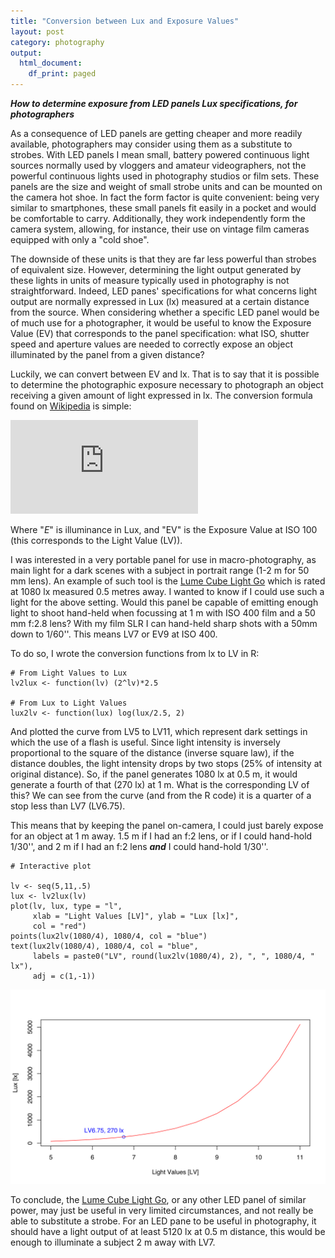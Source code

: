 ```yaml
---
title: "Conversion between Lux and Exposure Values"
layout: post
category: photography
output:
  html_document:
    df_print: paged
---
```

 
***How to determine exposure from LED panels Lux specifications, for photographers***

As a consequence of LED panels are getting cheaper and more readily available, photographers may consider using them as a substitute to strobes. With LED panels I mean small, battery powered continuous light sources normally used by vloggers and amateur videographers, not the powerful continuous lights used in photography studios or film sets. These panels are the size and weight of small strobe units and can be mounted on the camera hot shoe. In fact the form factor is quite convenient: being very similar to smartphones, these small panels fit easily in a pocket and would be comfortable to carry. Additionally, they work independently form the camera system, allowing, for instance, their use on vintage film cameras equipped with only a "cold shoe".

The downside of these units is that they are far less powerful than strobes of equivalent size. However, determining the light output generated by these lights in units of measure typically used in photography is not straightforward. Indeed, LED panes' specifications for what concerns light output are normally expressed in Lux (lx) measured at a certain distance from the source. When considering whether a specific LED panel would be of much use for a photographer, it would be useful to know the  Exposure Value (EV) that corresponds to the panel specification: what ISO, shutter speed and aperture values are needed to correctly expose an object illuminated by the panel from a given distance?

Luckily, we can convert between EV and lx. That is to say that it is possible to determine the photographic exposure necessary to photograph an object receiving a given amount of light expressed in lx. The conversion formula found on [Wikipedia](http://en.wikipedia.org/wiki/Exposure_value#EV_as_a_measure_of_luminance_and_illuminance) is simple:

![](https://latex.codecogs.com/svg.latex?E%3D2.5*2%5E%7BLV%7D)

Where "*E*" is illuminance in Lux, and "EV" is the Exposure Value at ISO 100 (this corresponds to the Light Value (LV)).

I was interested in a very portable panel for use in macro-photography, as main light for a dark scenes with a subject in portrait range (1-2 m for 50 mm lens). An example of such tool is the [Lume Cube Light Go](https://lumecube.com/products/panel-go) which is rated at 1080 lx measured 0.5 metres away. I wanted to know if I could use such a light for the above setting. Would this panel be capable of emitting enough light to shoot hand-held when focussing at 1 m with ISO 400 film and a 50 mm f:2.8 lens? With my film SLR I can hand-held sharp shots with a 50mm down to 1/60''. This means LV7 or EV9 at ISO 400.

To do so, I wrote the conversion functions from lx to LV in R:


    # From Light Values to Lux
    lv2lux <- function(lv) (2^lv)*2.5  
    
    # From Lux to Light Values
    lux2lv <- function(lux) log(lux/2.5, 2)

And plotted the curve from LV5 to LV11, which represent dark settings in which the use of a flash is useful. Since light intensity is inversely proportional to the square of the distance (inverse square law), if the distance doubles, the light intensity drops by two stops (25% of intensity at original distance). So, if the panel generates 1080 lx at 0.5 m, it would generate a fourth of that (270 lx) at 1 m. What is the corresponding LV of this? We can see from the curve (and from the R code) it is a quarter of a stop less than LV7 (LV6.75).

This means that by keeping the panel on-camera, I could just barely expose for an object at 1 m away. 1.5 m if I had an f:2 lens, or if I could hand-hold 1/30'', and 2 m if I had an f:2 lens ***and*** I could hand-hold 1/30''.


    # Interactive plot
    
    lv <- seq(5,11,.5)
    lux <- lv2lux(lv)
    plot(lv, lux, type = "l",
         xlab = "Light Values [LV]", ylab = "Lux [lx]",
         col = "red")
    points(lux2lv(1080/4), 1080/4, col = "blue")
    text(lux2lv(1080/4), 1080/4, col = "blue",
         labels = paste0("LV", round(lux2lv(1080/4), 2), ", ", 1080/4, " lx"),
         adj = c(1,-1))

![plot of chunk plot](/figures/plot-1.svg)

To conclude, the [Lume Cube Light Go](https://lumecube.com/products/panel-go), or any other LED panel of similar power, may just be useful in very limited circumstances, and not really be able to substitute a strobe. For an LED pane to be useful in photography, it should have a light output of at least 5120 lx at 0.5 m distance, this would be enough to illuminate a subject 2 m away with LV7.
